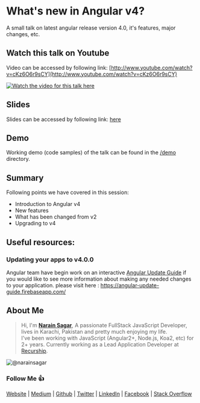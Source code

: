 # What's new in Angular v4?

A small talk on latest angular release version 4.0, it's features, major changes, etc.

## Watch this talk on Youtube

Video can be accessed by following link: [http://www.youtube.com/watch?v=cKz6O6r9sCY](http://www.youtube.com/watch?v=cKz6O6r9sCY)

[![Watch the video for this talk here](http://img.youtube.com/vi/cKz6O6r9sCY/0.jpg)](http://www.youtube.com/watch?v=cKz6O6r9sCY)

## Slides

Slides can be accessed by following link: [here](https://docs.google.com/presentation/d/1j_-hN12xylHgbajVlik4GlEptAYNnkKNFGeBqykMPW4/edit#slide=id.p)

## Demo

Working demo (code samples) of the talk can be found in the [/demo](/demo) directory.

## Summary

Following points we have covered in this session:

* Introduction to Angular v4
* New features
* What has been changed from v2
* Upgrading to v4

## Useful resources:

### Updating your apps to v4.0.0

Angular team have begin work on an interactive [Angular Update Guide](https://angular-update-guide.firebaseapp.com/) if you would like to see more information about making any needed changes to your application. please visit here : https://angular-update-guide.firebaseapp.com/


## About Me

> Hi, I'm [**Narain Sagar**](https://github.com/narainsagar), A passionate FullStack JavaScript Developer, lives in  Karachi, Pakistan and pretty much enjoying my life. <br> I've been working with JavaScript (Angular2+, Node.js, Koa2, etc) for 2+ years. Currently working as a Lead Application Developer at [Recurship](https://recurship.com/).

![@narainsagar](https://avatars0.githubusercontent.com/narainsagar?&s=128)

### Follow Me 👍

[Website](http://narainsagar.com/) |
[Medium](http://blog.narainsagar.com/) | 
[Github](https://github.com/narainsagar) | 
[Twitter](https://twitter.com/narainsagar) | 
[LinkedIn](https://www.linkedin.com/pk/narainsagar) | 
[Facebook](https://facebook.com/NarainSagarPage) | 
[Stack Overflow](https://stackoverflow.com/users/5228251/narainsagar)